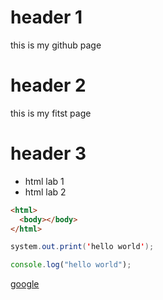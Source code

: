 # header 1

this is my github page

# header 2

this is my fitst page

# header 3

- html lab 1
- html lab 2

```html
<html>
  <body></body>
</html>
```

```java
system.out.print('hello world');
```

```javascript
console.log("hello world");
```

[google](www.google.com.)

